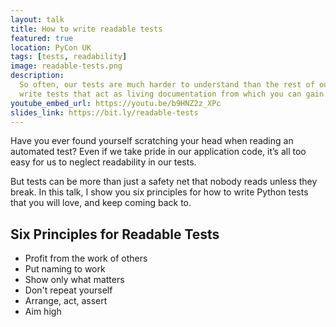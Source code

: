 ```yaml
---
layout: talk
title: How to write readable tests
featured: true
location: PyCon UK
tags: [tests, readability]
image: readable-tests.png
description:
  So often, our tests are much harder to understand than the rest of our code. This is a shame! Find out how to
  write tests that act as living documentation from which you can gain deeper understanding of your system.
youtube_embed_url: https://youtu.be/b9HNZ2z_XPc
slides_link: https://bit.ly/readable-tests
---
```

Have you ever found yourself scratching your head when reading an automated test? Even if we take pride in our
application code, it’s all too easy for us to neglect readability in our tests.

But tests can be more than just a safety net that nobody reads unless they break. In this talk, I show you six
principles for how to write Python tests that you will love, and keep coming back to.

## Six Principles for Readable Tests

- Profit from the work of others
- Put naming to work
- Show only what matters
- Don't repeat yourself
- Arrange, act, assert
- Aim high